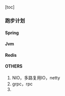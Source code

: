 [toc]

### 跑步计划

#### Spring

#### Jvm

#### Redis

#### OTHERS

1. NIO，多路复用IO，netty
2. grpc，rpc
3. 